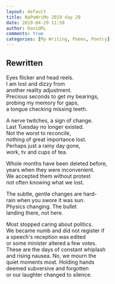 ```yaml
---  
layout: default  
title: NaPoWriMo 2019 day 29  
date: 2019-04-29 11:59  
author: DavidRL  
comments: true  
categories: [My Writing, Poems, Poetry]  
---  
```

<!-- wp:heading -->  
<h2>Rewritten</h2>  
<!-- /wp:heading -->  
  
<!-- wp:paragraph -->  
<p>Eyes flicker and head reels.<br />  
I am lost and dizzy from<br />  
another reality adjustment.<br />  
Precious seconds to get my bearings,<br />  
probing my memory for gaps,<br />  
a tongue checking missing teeth.</p>  
<!-- /wp:paragraph -->  
  
<!-- wp:paragraph -->  
<p>A nerve twitches, a sign of change.<br />  
Last Tuesday no longer existed.<br />  
Not the worst to reconcile,<br />  
nothing of great importance lost.<br />  
Perhaps just a rainy day gone,<br />  
work, tv and cups of tea.</p>  
<!-- /wp:paragraph -->  
  
<!-- wp:paragraph -->  
<p>Whole months have been deleted before,<br />  
years when they were inconvenient.<br />  
We accepted them without protest<br />  
not often knowing what we lost.</p>  
<!-- /wp:paragraph -->  
  
<!-- wp:paragraph -->  
<p>The subtle, gentle changes are hard-<br />  
rain when you swore it was sun.<br />  
Physics changing. The bullet<br />  
landing there, not here.</p>  
<!-- /wp:paragraph -->  
  
<!-- wp:paragraph -->  
<p>Most stopped caring about politics.<br />  
We became numb and did not register if<br />  
a speech's reception was edited<br />  
or some minister altered a few votes.<br />  
These are the days of constant whiplash<br />  
and rising nausea. No, we mourn the <br />  
quiet moments most. Holding hands<br />  
deemed subversive and forgotten<br />  
or our laughter changed to silence. </p>  
<!-- /wp:paragraph -->  
  